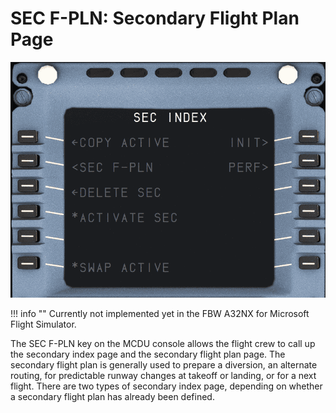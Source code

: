 # SEC F-PLN: Secondary Flight Plan Page

![SEC F-PLN](../../assets/a32nx-briefing/mcdu/mcdu-sec-f-pln-page.png)

!!! info ""
    Currently not implemented yet in the FBW A32NX for Microsoft Flight Simulator.

The SEC F-PLN key on the MCDU console allows the flight crew to call up the secondary index page
and the secondary flight plan page. The secondary flight plan is generally used to prepare a diversion,
an alternate routing, for predictable runway changes at takeoff or landing, or for a next flight.
There are two types of secondary index page, depending on whether a secondary flight plan has
already been defined.

